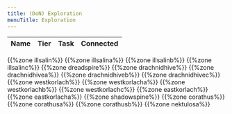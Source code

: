 ```yaml
---
title: (DoN) Exploration
menuTitle: Exploration
---
```


Name|Tier|Task|Connected
---|---|---|---

{{%zone illsalin%}}
{{%zone illsalina%}}
{{%zone illsalinb%}}
{{%zone illsalinc%}}
{{%zone dreadspire%}}
{{%zone drachnidhive%}}
{{%zone drachnidhivea%}}
{{%zone drachnidhiveb%}}
{{%zone drachnidhivec%}}
{{%zone westkorlach%}}
{{%zone westkorlacha%}}
{{%zone westkorlachb%}}
{{%zone westkorlachc%}}
{{%zone eastkorlach%}}
{{%zone eastkorlacha%}}
{{%zone shadowspine%}}
{{%zone corathus%}}
{{%zone corathusa%}}
{{%zone corathusb%}}
{{%zone nektulosa%}}